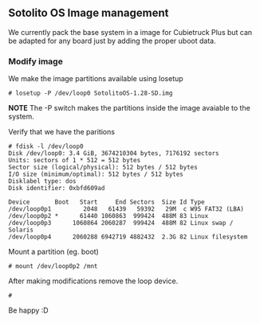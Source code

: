 ##  Sotolito OS Image management

We currently pack the base system in a image for Cubietruck Plus but can be
adapted for any board just by adding the proper uboot data.

### Modify image 

We make the image partitions available using losetup

```
# losetup -P /dev/loop0 SotolitoOS-1.28-SD.img 
```

**NOTE** 
The -P switch makes the partitions inside the image avaiable to the system.

Verify that we have the paritions

```
# fdisk -l /dev/loop0
Disk /dev/loop0: 3.4 GiB, 3674210304 bytes, 7176192 sectors
Units: sectors of 1 * 512 = 512 bytes
Sector size (logical/physical): 512 bytes / 512 bytes
I/O size (minimum/optimal): 512 bytes / 512 bytes
Disklabel type: dos
Disk identifier: 0xbfd609ad

Device       Boot   Start     End Sectors  Size Id Type
/dev/loop0p1         2048   61439   59392   29M  c W95 FAT32 (LBA)
/dev/loop0p2 *      61440 1060863  999424  488M 83 Linux
/dev/loop0p3      1060864 2060287  999424  488M 82 Linux swap / Solaris
/dev/loop0p4      2060288 6942719 4882432  2.3G 82 Linux filesystem
```

Mount a partition (eg. boot)

```
# mount /dev/loop0p2 /mnt
```

After making modifications remove the loop device.

```
#
```

Be happy :D
